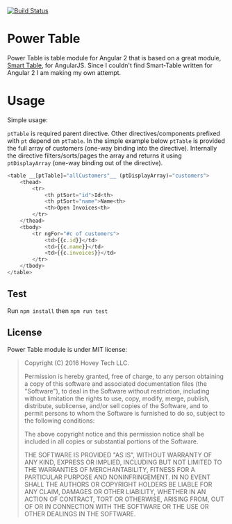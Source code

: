 [![Build Status](https://travis-ci.org/hoveytech/ng2-power-table.svg?branch=master)](https://travis-ci.org/hoveytech/ng2-power-table)

# Power Table

Power Table is table module for Angular 2 that is based on a great module, [Smart Table](https://github.com/lorenzofox3/Smart-Table), for AngularJS. Since I couldn't find Smart-Table written for Angular 2 I am making my own attempt.

# Usage

Simple usage:

`ptTable` is required parent directive. Other directives/components prefixed with `pt` depend on `ptTable`. In the simple example below `ptTable` is provided the full array of customers (one-way binding into the directive). Internally the directive filters/sorts/pages the array and returns it using `ptDisplayArray` (one-way binding out of the directive).

```javascript
<table __[ptTable]="allCustomers"__ (ptDisplayArray)="customers">
    <thead>
        <tr>
            <th ptSort="id">Id<th>
            <th ptSort="name">Name<th>
            <th>Open Invoices<th>
        </tr>
    </thead>
    <tbody>
        <tr ngFor="#c of customers">
            <td>{{c.id}}</td>
            <td>{{c.name}}</td>
            <td>{{c.invoices}}</td>
        </tr>
    </tbody>
</table>
```

## Test

Run `npm install` then `npm run test`

## License

Power Table module is under MIT license:

> Copyright (C) 2016 Hovey Tech LLC.
>
> Permission is hereby granted, free of charge, to any person
> obtaining a copy of this software and associated documentation files
> (the "Software"), to deal in the Software without restriction,
> including without limitation the rights to use, copy, modify, merge,
> publish, distribute, sublicense, and/or sell copies of the Software,
> and to permit persons to whom the Software is furnished to do so,
> subject to the following conditions:
>
> The above copyright notice and this permission notice shall be
> included in all copies or substantial portions of the Software.
>
> THE SOFTWARE IS PROVIDED "AS IS", WITHOUT WARRANTY OF ANY KIND,
> EXPRESS OR IMPLIED, INCLUDING BUT NOT LIMITED TO THE WARRANTIES OF
> MERCHANTABILITY, FITNESS FOR A PARTICULAR PURPOSE AND
> NONINFRINGEMENT. IN NO EVENT SHALL THE AUTHORS OR COPYRIGHT HOLDERS
> BE LIABLE FOR ANY CLAIM, DAMAGES OR OTHER LIABILITY, WHETHER IN AN
> ACTION OF CONTRACT, TORT OR OTHERWISE, ARISING FROM, OUT OF OR IN
> CONNECTION WITH THE SOFTWARE OR THE USE OR OTHER DEALINGS IN THE
> SOFTWARE.
